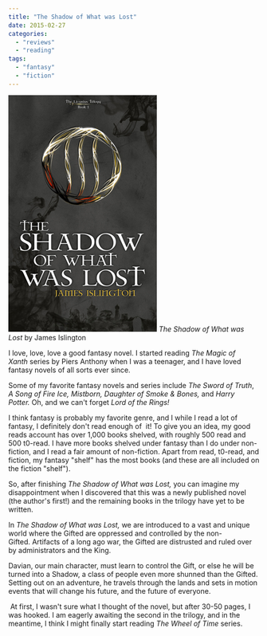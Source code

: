 ```yaml
---
title: "The Shadow of What was Lost"
date: 2015-02-27
categories: 
  - "reviews"
  - "reading"
tags: 
  - "fantasy"
  - "fiction"
---
```


![Shadow of What was Lost - Fantasy](images/22878967.jpg) _The Shadow of What was Lost_ by James Islington

I love, love, love a good fantasy novel. I started reading _The Magic of Xanth_ series by Piers Anthony when I was a teenager, and I have loved fantasy novels of all sorts ever since.

Some of my favorite fantasy novels and series include _The Sword of Truth_, _A Song of Fire Ice, Mistborn, Daughter of Smoke & Bones,_ and _Harry Potter._ Oh, and we can't forget _Lord of the Rings!_

I think fantasy is probably my favorite genre, and I while I read a lot of fantasy, I definitely don't read enough of  it! To give you an idea, my good reads account has over 1,000 books shelved, with roughly 500 read and 500 t0-read. I have more books shelved under fantasy than I do under non-fiction, and I read a fair amount of non-fiction. Apart from read, t0-read, and fiction, my fantasy "shelf" has the most books (and these are all included on the fiction "shelf").

So, after finishing _The Shadow of What was Lost,_ you can imagine my disappointment when I discovered that this was a newly published novel (the author's first!) and the remaining books in the trilogy have yet to be written.

In _The Shadow of What was Lost,_ we are introduced to a vast and unique world where the Gifted are oppressed and controlled by the non-Gifted. Artifacts of a long ago war, the Gifted are distrusted and ruled over by administrators and the King.

Davian, our main character, must learn to control the Gift, or else he will be turned into a Shadow, a class of people even more shunned than the Gifted. Setting out on an adventure, he travels through the lands and sets in motion events that will change his future, and the future of everyone.

 At first, I wasn't sure what I thought of the novel, but after 30-50 pages, I was hooked. I am eagerly awaiting the second in the trilogy, and in the meantime, I think I might finally start reading _The Wheel of Time_ series.
